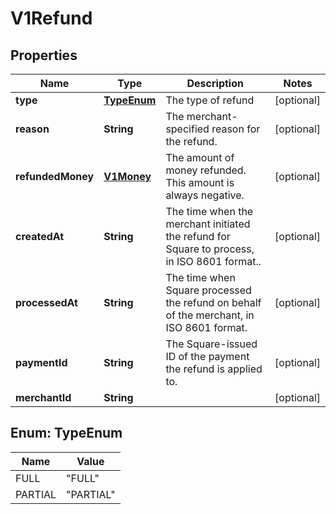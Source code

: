 
# V1Refund

## Properties
Name | Type | Description | Notes
------------ | ------------- | ------------- | -------------
**type** | [**TypeEnum**](#TypeEnum) | The type of refund  |  [optional]
**reason** | **String** | The merchant-specified reason for the refund. |  [optional]
**refundedMoney** | [**V1Money**](V1Money.md) | The amount of money refunded. This amount is always negative. |  [optional]
**createdAt** | **String** | The time when the merchant initiated the refund for Square to process, in ISO 8601 format.. |  [optional]
**processedAt** | **String** | The time when Square processed the refund on behalf of the merchant, in ISO 8601 format. |  [optional]
**paymentId** | **String** | The Square-issued ID of the payment the refund is applied to. |  [optional]
**merchantId** | **String** |  |  [optional]


<a name="TypeEnum"></a>
## Enum: TypeEnum
Name | Value
---- | -----
FULL | &quot;FULL&quot;
PARTIAL | &quot;PARTIAL&quot;



